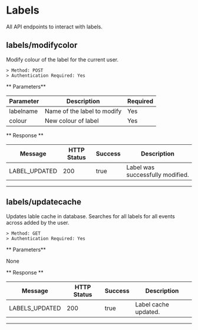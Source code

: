 # Labels

All API endpoints to interact with labels.


## labels/modifycolor

Modify colour of the label for the current user.

```
> Method: POST
> Authentication Required: Yes
```
** Parameters**

| Parameter | Description | Required |
| ----------- | ----------- |  ----------- |
|labelname|Name of the label to modify|Yes|
|colour|New colour of label|Yes|




** Response **

| Message | HTTP Status | Success | Description |  
| ----------- | ----------- |  ----------- |----------- |
|LABEL_UPDATED| 200|true |Label was successfully modified.|





---

## labels/updatecache

Updates lable cache in database. Searches for all labels for all events across added by the user.

```
> Method: GET
> Authentication Required: Yes
```
** Parameters**

None



** Response **

| Message | HTTP Status | Success | Description |  
| ----------- | ----------- |  ----------- |----------- |
|LABELS_UPDATED| 200|true |Label cache updated.|



---
